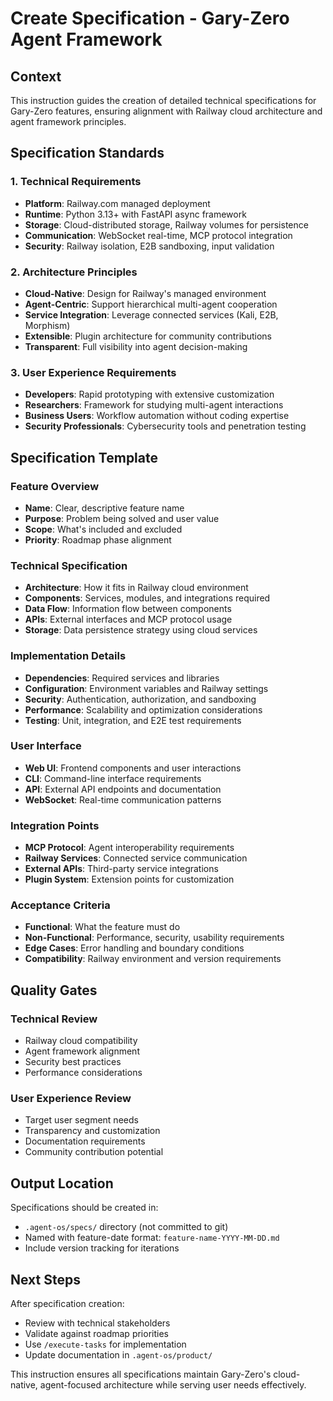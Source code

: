 # Create Specification - Gary-Zero Agent Framework

## Context

This instruction guides the creation of detailed technical specifications for Gary-Zero features, ensuring alignment with Railway cloud architecture and agent framework principles.

## Specification Standards

### 1. Technical Requirements

- **Platform**: Railway.com managed deployment
- **Runtime**: Python 3.13+ with FastAPI async framework
- **Storage**: Cloud-distributed storage, Railway volumes for persistence
- **Communication**: WebSocket real-time, MCP protocol integration
- **Security**: Railway isolation, E2B sandboxing, input validation

### 2. Architecture Principles

- **Cloud-Native**: Design for Railway's managed environment
- **Agent-Centric**: Support hierarchical multi-agent cooperation
- **Service Integration**: Leverage connected services (Kali, E2B, Morphism)
- **Extensible**: Plugin architecture for community contributions
- **Transparent**: Full visibility into agent decision-making

### 3. User Experience Requirements

- **Developers**: Rapid prototyping with extensive customization
- **Researchers**: Framework for studying multi-agent interactions
- **Business Users**: Workflow automation without coding expertise
- **Security Professionals**: Cybersecurity tools and penetration testing

## Specification Template

### Feature Overview

- **Name**: Clear, descriptive feature name
- **Purpose**: Problem being solved and user value
- **Scope**: What's included and excluded
- **Priority**: Roadmap phase alignment

### Technical Specification

- **Architecture**: How it fits in Railway cloud environment
- **Components**: Services, modules, and integrations required
- **Data Flow**: Information flow between components
- **APIs**: External interfaces and MCP protocol usage
- **Storage**: Data persistence strategy using cloud services

### Implementation Details

- **Dependencies**: Required services and libraries
- **Configuration**: Environment variables and Railway settings
- **Security**: Authentication, authorization, and sandboxing
- **Performance**: Scalability and optimization considerations
- **Testing**: Unit, integration, and E2E test requirements

### User Interface

- **Web UI**: Frontend components and user interactions
- **CLI**: Command-line interface requirements
- **API**: External API endpoints and documentation
- **WebSocket**: Real-time communication patterns

### Integration Points

- **MCP Protocol**: Agent interoperability requirements
- **Railway Services**: Connected service communication
- **External APIs**: Third-party service integrations
- **Plugin System**: Extension points for customization

### Acceptance Criteria

- **Functional**: What the feature must do
- **Non-Functional**: Performance, security, usability requirements
- **Edge Cases**: Error handling and boundary conditions
- **Compatibility**: Railway environment and version requirements

## Quality Gates

### Technical Review

- Railway cloud compatibility
- Agent framework alignment
- Security best practices
- Performance considerations

### User Experience Review

- Target user segment needs
- Transparency and customization
- Documentation requirements
- Community contribution potential

## Output Location

Specifications should be created in:
- `.agent-os/specs/` directory (not committed to git)
- Named with feature-date format: `feature-name-YYYY-MM-DD.md`
- Include version tracking for iterations

## Next Steps

After specification creation:
- Review with technical stakeholders
- Validate against roadmap priorities
- Use `/execute-tasks` for implementation
- Update documentation in `.agent-os/product/`

This instruction ensures all specifications maintain Gary-Zero's cloud-native, agent-focused architecture while serving user needs effectively.

